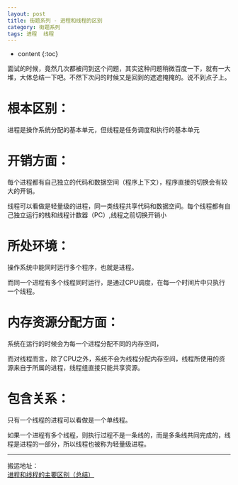 ```yaml
---
layout: post
title: 街题系列 - 进程和线程的区别
category: 街题系列
tags: 进程  线程
---
```

* content
{:toc}

面试的时候，竟然几次都被问到这个问题，其实这种问题稍微百度一下，就有一大堆，大体总结一下吧。不然下次问的时候又是回到的遮遮掩掩的。说不到点子上。

# 根本区别：
  进程是操作系统分配的基本单元，但线程是任务调度和执行的基本单元
# 开销方面：
  每个进程都有自己独立的代码和数据空间（程序上下文），程序直接的切换会有较大的开销。

  线程可以看做是轻量级的进程，同一类线程共享代码和数据空间。每个线程都有自己独立运行的栈和线程计数器（PC）,线程之前切换开销小
# 所处环境：
  操作系统中能同时运行多个程序，也就是进程。

  而同一个进程有多个线程同时运行，是通过CPU调度，在每一个时间片中只执行一个线程。
# 内存资源分配方面：
  系统在运行的时候会为每一个进程分配不同的内存空间，

  而对线程而言，除了CPU之外，系统不会为线程分配内存空间，线程所使用的资源来自于所属的进程，线程组直接只能共享资源。
# 包含关系：
  只有一个线程的进程可以看做是一个单线程。

  如果一个进程有多个线程，则执行过程不是一条线的，而是多条线共同完成的，线程是进程的一部分，所以线程也被称为轻量级进程。




---
搬运地址：  
[进程和线程的主要区别（总结）](https://blog.csdn.net/kuangsonghan/article/details/80674777)  
